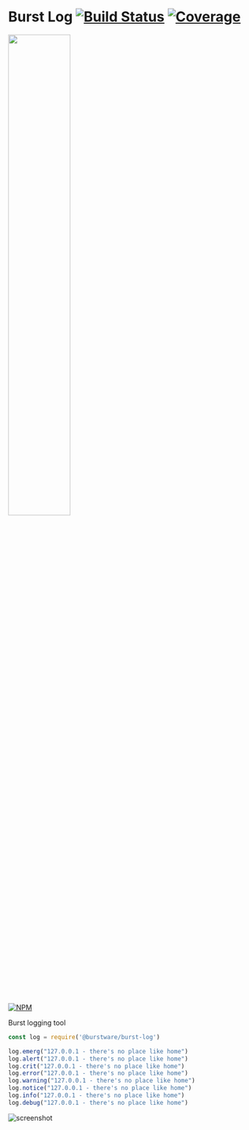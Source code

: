 # Burst Log [![Build Status](https://travis-ci.com/JBaczuk/burst-log.svg?token=29qnEeDFvpCBmjssZsMZ&branch=master)](https://travis-ci.com/JBaczuk/burst-log) [![Coverage](https://img.shields.io/badge/coverage-0%25-red)](https://www.npmjs.org/@burstware/burst-log)

[<img src="https://s3-us-west-2.amazonaws.com/burstware.com/img/burstware+horizontal.png" width="50%" />](https://burstware.com)

[![NPM](https://img.shields.io/badge/npm-1.0.5-blue)](https://www.npmjs.org/@burstware/burst-log)

Burst logging tool

```javascript
const log = require('@burstware/burst-log')

log.emerg("127.0.0.1 - there's no place like home")
log.alert("127.0.0.1 - there's no place like home")
log.crit("127.0.0.1 - there's no place like home")
log.error("127.0.0.1 - there's no place like home")
log.warning("127.0.0.1 - there's no place like home")
log.notice("127.0.0.1 - there's no place like home")
log.info("127.0.0.1 - there's no place like home")
log.debug("127.0.0.1 - there's no place like home")
```

![screenshot](https://github.com/JBaczuk/burst-log/raw/master/screenshot.png)
